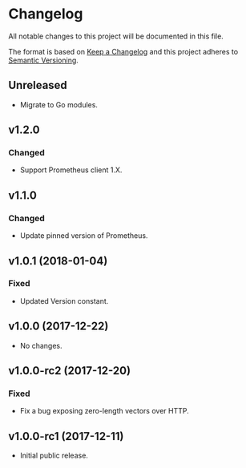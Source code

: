 # Changelog
All notable changes to this project will be documented in this file.

The format is based on [Keep a Changelog](http://keepachangelog.com/en/1.0.0/)
and this project adheres to [Semantic Versioning](http://semver.org/spec/v2.0.0.html).

## Unreleased
- Migrate to Go modules.

## v1.2.0
### Changed
- Support Prometheus client 1.X.

## v1.1.0
### Changed
- Update pinned version of Prometheus.

## v1.0.1 (2018-01-04)
### Fixed
- Updated Version constant.

## v1.0.0 (2017-12-22)
- No changes.

## v1.0.0-rc2 (2017-12-20)
### Fixed
- Fix a bug exposing zero-length vectors over HTTP.

## v1.0.0-rc1 (2017-12-11)
- Initial public release.
